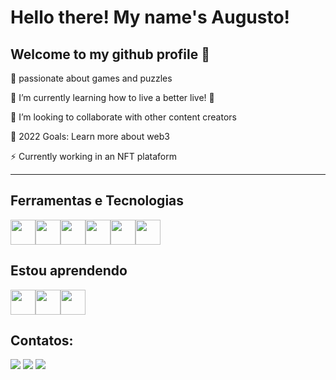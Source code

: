 # Hello there! My name's Augusto! 
##  Welcome to my github profile 👋

🔭 passionate about games and puzzles

🌱 I’m currently learning how to live a better live! 🤣

👯 I’m looking to collaborate with other content creators

🥅 2022 Goals: Learn more about web3

⚡ Currently working in an NFT plataform



-------

## Ferramentas e Tecnologias

<img src="https://cdn.jsdelivr.net/gh/devicons/devicon/icons/html5/html5-plain-wordmark.svg" width="40" height="40"/><img src="https://cdn.jsdelivr.net/gh/devicons/devicon/icons/css3/css3-plain-wordmark.svg" width="40" height="40" /><img src="https://cdn.jsdelivr.net/gh/devicons/devicon/icons/git/git-original.svg" width="40" height="40"/><img src="https://cdn.jsdelivr.net/gh/devicons/devicon/icons/typescript/typescript-original.svg" width="40" height="40"/><img src="https://cdn.jsdelivr.net/gh/devicons/devicon/icons/python/python-original.svg" width="40" height="40"/><img src="https://cdn.jsdelivr.net/gh/devicons/devicon/icons/react/react-original-wordmark.svg" width="40" height="40"/>
          
         
## Estou aprendendo

<img src="https://cdn.jsdelivr.net/gh/devicons/devicon/icons/solidity/solidity-original.svg" width="40" height="40"/><img src="https://cdn.jsdelivr.net/gh/devicons/devicon/icons/csharp/csharp-plain.svg" width="40" height="40"/><img src="https://cdn.jsdelivr.net/gh/devicons/devicon/icons/postgresql/postgresql-plain-wordmark.svg" width="40" height="40"/>         


## Contatos:

<div>
<a href="https://www.instagram.com/augustoalbertoni/" target="_blank"><img src="https://img.shields.io/badge/-Instagram-%23E4405F?style=for-the-badge&logo=instagram&logoColor=white" target="_blank"></a>
<a href = "mailto:viniau1214@gmail.com"><img src="https://img.shields.io/badge/Gmail-D14836?style=for-the-badge&logo=gmail&logoColor=white" target="_blank"></a>
<a href="https://www.linkedin.com/in/augusto-laursen-745a69160/" target="_blank"><img src="https://img.shields.io/badge/-LinkedIn-%230077B5?style=for-the-badge&logo=linkedin&logoColor=white" target="_blank"></a>   
</div>

